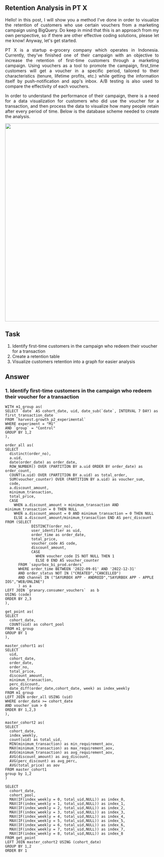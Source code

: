## Retention Analysis in PT X

<p align="justify">
Hello! in this post, I will show you a method I've done in order to visualize the retention of customers who use certain vouchers from a marketing campaign using BigQuery. Do keep in mind that this is an approach from my own perspective, so if there are other effective coding solutions, please let me know! Anyway, let's get started. </p>

<p align="justify">
PT X is a startup e-grocery company which operates in Indonesia. Currently, they've finished one of their campaign with an objective to increase the retention of first-time customers through a marketing campaign. Using vouchers as a tool to promote the campaign, first_time customers will get a voucher in a specific period, tailored to their characteristics (tenure, lifetime profits, etc.) while getting the information itself by push-notification and app's inbox. A/B testing is also used to compare the effectivity of each vouchers. </p>

<p align="justify">
In order to understand the performance of their campaign, there is a need for a data visualization for customers who did use the voucher for a transaction, and then process the data to visualize how many people retain after every period of time. Below is the database scheme needed to create the analysis.</p>

<p align="center">
   <img src="https://user-images.githubusercontent.com/49559301/205889111-4ed4e082-7f3d-4237-97aa-ff57e8769bad.png" width="700" height="650" />
</p>

 <h2>Task</h2>
 <ol type= 1>
  <li> Identify first-time customers in the campaign who redeem their voucher for a transaction </li>
  <li> Create a retention table </li>
  <li> Visualize customers retention into a graph for easier analysis </li>
 </ol>

 <h2>Answer</h2>
  <h3>1. Identify first-time customers in the campaign who redeem their voucher for a transaction </h3>
  
  
  


```tsql
WITH m1_group as(
SELECT `date` AS cohort_date, uid, date_sub(`date`, INTERVAL 7 DAY) as first_transaction_date
FROM `harvest.growth_p2_experimental`
WHERE experiment = "M1"
AND `group` = "Control"
GROUP BY 1,2
),

order_all as(
SELECT
  distinct(order_no),
  a.uid,
  date(order_date) as order_date,
  ROW_NUMBER() OVER (PARTITION BY a.uid ORDER BY order_date) as order_count,
  COUNT(a.uid) OVER (PARTITION BY a.uid) as total_order,
  SUM(voucher_counter) OVER (PARTITION BY a.uid) as voucher_sum,
  code,
  a.discount_amount,
  minimum_transaction,
  total_price,
  CASE
    WHEN a.discount_amount > minimum_transaction AND minimum_transaction = 0 THEN NULL
    WHEN a.discount_amount = 0 AND minimum_transaction = 0 THEN NULL
    ELSE a.discount_amount/minimum_transaction END AS perc_discount
FROM (SELECT
            DISTINCT(order_no),
            user_identifier as uid,
            order_time as order_date,
            total_price,
            voucher_code AS code,
            discount_amount,
            CASE
              WHEN voucher_code IS NOT NULL THEN 1
              ELSE 0 END AS voucher_counter
      FROM `sayurbox_bi_prod.orders`
      WHERE order_time BETWEEN '2022-09-01' AND '2022-12-31'
      AND order_status NOT IN ("CREATED","CANCELLED")
      AND channel IN ("SAYURBOX APP - ANDROID","SAYURBOX APP - APPLE IOS","WEB/ONLINE")
      ) as a
LEFT JOIN `granary.consumer_vouchers`  as b
USING (code)
ORDER BY 2,3
),

get_point as(
SELECT
  cohort_date,
  COUNT(uid) as cohort_pool
FROM m1_group
GROUP BY 1
),

master_cohort1 as(
SELECT 
  uid,
  cohort_date,
  order_date,
  order_no,
  total_price,
  discount_amount,
  minimum_transaction,
  perc_discount,
  date_diff(order_date,cohort_date, week) as index_weekly
FROM m1_group
LEFT JOIN order_all USING (uid)
WHERE order_date >= cohort_date
AND voucher_sum > 0
ORDER BY 1,2,3
),

master_cohort2 as(
SELECT  
  cohort_date,
  index_weekly,
  count(uid) as total_uid,
  MIN(minimum_transaction) as min_requirement_aov,
  MAX(minimum_transaction) as max_requirement_aov,
  AVG(minimum_transaction) as avg_requirement_aov,
  AVG(discount_amount) as avg_discount,
  AVG(perc_discount) as avg_perc,
  AVG(total_price) as aov
FROM master_cohort1
group by 1,2
)

SELECT
  cohort_date,
  cohort_pool,
  MAX(IF(index_weekly = 0, total_uid,NULL)) as index_0,
  MAX(IF(index_weekly = 1, total_uid,NULL)) as index_1,
  MAX(IF(index_weekly = 2, total_uid,NULL)) as index_2,
  MAX(IF(index_weekly = 3, total_uid,NULL)) as index_3,
  MAX(IF(index_weekly = 4, total_uid,NULL)) as index_4,
  MAX(IF(index_weekly = 5, total_uid,NULL)) as index_5,
  MAX(IF(index_weekly = 6, total_uid,NULL)) as index_6,
  MAX(IF(index_weekly = 7, total_uid,NULL)) as index_7,
  MAX(IF(index_weekly = 8, total_uid,NULL)) as index_8
FROM get_point
LEFT JOIN master_cohort2 USING (cohort_date)
GROUP BY 1,2
ORDER BY 1
```
